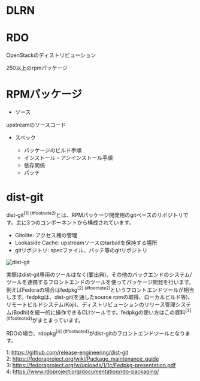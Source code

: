 # DLRN

# RDO

OpenStackのディストリビューション

250以上のrpmパッケージ

# RPMパッケージ

- ソース

upstreamのソースコード

- スペック

  - パッケージのビルド手順
  - インストール・アンインストール手順
  - 依存関係
  - パッチ

# dist-git

dist-git<sup>[1] (#footnote2)</sup>とは、RPMパッケージ開発用のgitベースのリポジトリです。主に3つのコンポーネントから構成されています。

- Gitolite: アクセス権の管理
- Lookaside Cache: upstreamソースのtarballを保持する場所
- gitリポジトリ: specファイル、パッチ等のgitリポジトリ

![dist-git](https://github.com/release-engineering/dist-git/raw/master/images/storage.png "dist-git")

実際はdist-git専用のツールはなく(要出典)、その他のバックエンドのシステム/ツールを連携するフロントエンドのツールを使ってパッケージ開発を行います。
例えばFedoraの場合はfedpkg<sup>[2] (#footnote2)</sup>というフロントエンドツールが相当します。fedpkgは、dist-git(を通したsource rpmの取得、ローカルビルド等)、リモートビルドシステム(Koji)、ディストリビューションのリリース管理システム(Bodhi)を統一的に操作できるCLIツールです。fedpkgの使い方はこの資料<sup>[3] (#footnote3)</sup>がまとまっています。

RDOの場合、rdopkg<sup>[4] (#footnote4)</sup>がdist-gitのフロントエンドツールとなります。

<a name="footnote1">1</a>: https://github.com/release-engineering/dist-git<br/>
<a name="footnote2">2</a>: https://fedoraproject.org/wiki/Package_maintenance_guide<br/>
<a name="footnote3">3</a>: https://fedoraproject.org/w/uploads/1/1c/Fedpkg-presentation.pdf<br/>
<a name="footnote4">4</a>: https://www.rdoproject.org/documentation/rdo-packaging/<br/>

